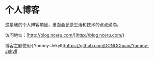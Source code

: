 # 个人博客

这是我的个人博客项目，里面会记录生活和技术的点点滴滴。


访问地址：[http://blog.nceru.com/](http://blog.nceru.com/)


博客主题使用:[Yummy-Jekyll](https://github.com/DONGChuan/Yummy-Jekyll
